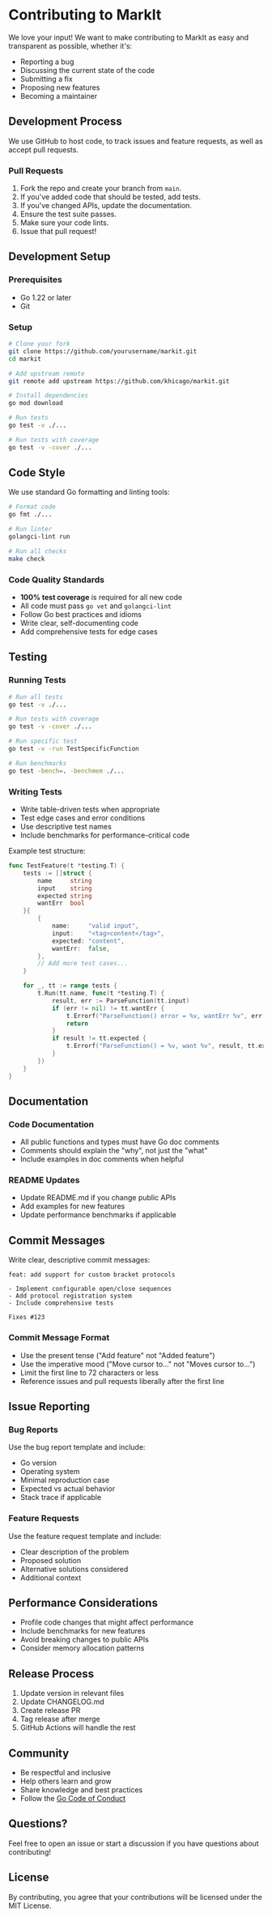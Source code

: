 # Contributing to MarkIt

We love your input! We want to make contributing to MarkIt as easy and transparent as possible, whether it's:

- Reporting a bug
- Discussing the current state of the code
- Submitting a fix
- Proposing new features
- Becoming a maintainer

## Development Process

We use GitHub to host code, to track issues and feature requests, as well as accept pull requests.

### Pull Requests

1. Fork the repo and create your branch from `main`.
2. If you've added code that should be tested, add tests.
3. If you've changed APIs, update the documentation.
4. Ensure the test suite passes.
5. Make sure your code lints.
6. Issue that pull request!

## Development Setup

### Prerequisites

- Go 1.22 or later
- Git

### Setup

```bash
# Clone your fork
git clone https://github.com/yourusername/markit.git
cd markit

# Add upstream remote
git remote add upstream https://github.com/khicago/markit.git

# Install dependencies
go mod download

# Run tests
go test -v ./...

# Run tests with coverage
go test -v -cover ./...
```

## Code Style

We use standard Go formatting and linting tools:

```bash
# Format code
go fmt ./...

# Run linter
golangci-lint run

# Run all checks
make check
```

### Code Quality Standards

- **100% test coverage** is required for all new code
- All code must pass `go vet` and `golangci-lint`
- Follow Go best practices and idioms
- Write clear, self-documenting code
- Add comprehensive tests for edge cases

## Testing

### Running Tests

```bash
# Run all tests
go test -v ./...

# Run tests with coverage
go test -v -cover ./...

# Run specific test
go test -v -run TestSpecificFunction

# Run benchmarks
go test -bench=. -benchmem ./...
```

### Writing Tests

- Write table-driven tests when appropriate
- Test edge cases and error conditions
- Use descriptive test names
- Include benchmarks for performance-critical code

Example test structure:

```go
func TestFeature(t *testing.T) {
    tests := []struct {
        name     string
        input    string
        expected string
        wantErr  bool
    }{
        {
            name:     "valid input",
            input:    "<tag>content</tag>",
            expected: "content",
            wantErr:  false,
        },
        // Add more test cases...
    }

    for _, tt := range tests {
        t.Run(tt.name, func(t *testing.T) {
            result, err := ParseFunction(tt.input)
            if (err != nil) != tt.wantErr {
                t.Errorf("ParseFunction() error = %v, wantErr %v", err, tt.wantErr)
                return
            }
            if result != tt.expected {
                t.Errorf("ParseFunction() = %v, want %v", result, tt.expected)
            }
        })
    }
}
```

## Documentation

### Code Documentation

- All public functions and types must have Go doc comments
- Comments should explain the "why", not just the "what"
- Include examples in doc comments when helpful

### README Updates

- Update README.md if you change public APIs
- Add examples for new features
- Update performance benchmarks if applicable

## Commit Messages

Write clear, descriptive commit messages:

```
feat: add support for custom bracket protocols

- Implement configurable open/close sequences
- Add protocol registration system
- Include comprehensive tests

Fixes #123
```

### Commit Message Format

- Use the present tense ("Add feature" not "Added feature")
- Use the imperative mood ("Move cursor to..." not "Moves cursor to...")
- Limit the first line to 72 characters or less
- Reference issues and pull requests liberally after the first line

## Issue Reporting

### Bug Reports

Use the bug report template and include:

- Go version
- Operating system
- Minimal reproduction case
- Expected vs actual behavior
- Stack trace if applicable

### Feature Requests

Use the feature request template and include:

- Clear description of the problem
- Proposed solution
- Alternative solutions considered
- Additional context

## Performance Considerations

- Profile code changes that might affect performance
- Include benchmarks for new features
- Avoid breaking changes to public APIs
- Consider memory allocation patterns

## Release Process

1. Update version in relevant files
2. Update CHANGELOG.md
3. Create release PR
4. Tag release after merge
5. GitHub Actions will handle the rest

## Community

- Be respectful and inclusive
- Help others learn and grow
- Share knowledge and best practices
- Follow the [Go Code of Conduct](https://golang.org/conduct)

## Questions?

Feel free to open an issue or start a discussion if you have questions about contributing!

## License

By contributing, you agree that your contributions will be licensed under the MIT License. 